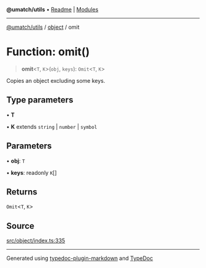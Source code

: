 **@umatch/utils** • [Readme](../../index.md) \| [Modules](../../modules.md)

***

[@umatch/utils](../../modules.md) / [object](../index.md) / omit

# Function: omit()

> **omit**\<`T`, `K`\>(`obj`, `keys`): `Omit`\<`T`, `K`\>

Copies an object excluding some keys.

## Type parameters

• **T**

• **K** extends `string` \| `number` \| `symbol`

## Parameters

• **obj**: `T`

• **keys**: readonly `K`[]

## Returns

`Omit`\<`T`, `K`\>

## Source

[src/object/index.ts:335](https://github.com/umatch-oficial/utils/blob/7d512db/src/object/index.ts#L335)

***

Generated using [typedoc-plugin-markdown](https://www.npmjs.com/package/typedoc-plugin-markdown) and [TypeDoc](https://typedoc.org/)
